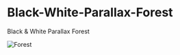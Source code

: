 # Black-White-Parallax-Forest
Black &amp; White Parallax Forest 




![Forest](https://user-images.githubusercontent.com/20840303/156075811-57ccae35-bdc0-4367-a079-74b69aaed331.png)
